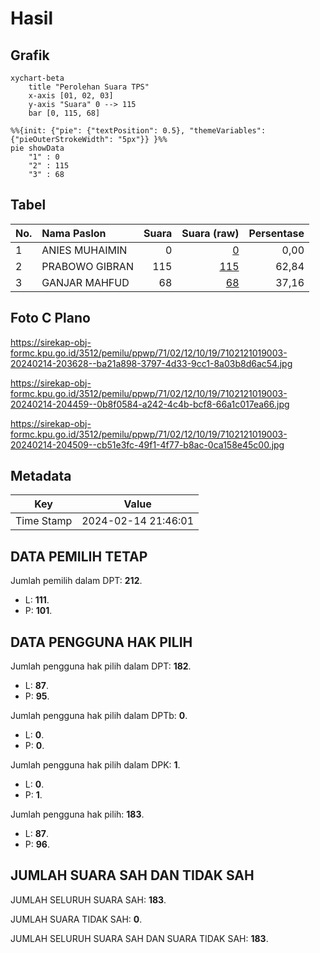 # Hasil

## Grafik

```mermaid
xychart-beta
    title "Perolehan Suara TPS"
    x-axis [01, 02, 03]
    y-axis "Suara" 0 --> 115
    bar [0, 115, 68]
```

```mermaid
%%{init: {"pie": {"textPosition": 0.5}, "themeVariables": {"pieOuterStrokeWidth": "5px"}} }%%
pie showData
    "1" : 0
    "2" : 115
    "3" : 68
```

## Tabel

| No. | Nama Paslon    | Suara | Suara (raw) | Persentase |
|:--- |:-------------- | -----:| -----------:| ----------:|
| 1   | ANIES MUHAIMIN | 0     | [0][p-1]    | 0,00       |
| 2   | PRABOWO GIBRAN | 115   | [115][p-2]  | 62,84      |
| 3   | GANJAR MAHFUD  | 68    | [68][p-3]   | 37,16      |


[p-1]: https://github.com/gigit-pemilu/pemilu-2024-71-sulawesi-utara/blob/main/pilpres/hitung-suara/sub/71-sulawesi-utara/sub/02-minahasa/sub/12-kawangkoan/sub/1019-sendangan-selatan/sub/003-tps/sub/paslon-1.txt
[p-2]: https://github.com/gigit-pemilu/pemilu-2024-71-sulawesi-utara/blob/main/pilpres/hitung-suara/sub/71-sulawesi-utara/sub/02-minahasa/sub/12-kawangkoan/sub/1019-sendangan-selatan/sub/003-tps/sub/paslon-2.txt
[p-3]: https://github.com/gigit-pemilu/pemilu-2024-71-sulawesi-utara/blob/main/pilpres/hitung-suara/sub/71-sulawesi-utara/sub/02-minahasa/sub/12-kawangkoan/sub/1019-sendangan-selatan/sub/003-tps/sub/paslon-3.txt

## Foto C Plano

https://sirekap-obj-formc.kpu.go.id/3512/pemilu/ppwp/71/02/12/10/19/7102121019003-20240214-203628--ba21a898-3797-4d33-9cc1-8a03b8d6ac54.jpg

https://sirekap-obj-formc.kpu.go.id/3512/pemilu/ppwp/71/02/12/10/19/7102121019003-20240214-204459--0b8f0584-a242-4c4b-bcf8-66a1c017ea66.jpg

https://sirekap-obj-formc.kpu.go.id/3512/pemilu/ppwp/71/02/12/10/19/7102121019003-20240214-204509--cb51e3fc-49f1-4f77-b8ac-0ca158e45c00.jpg


## Metadata

| Key        | Value               |
| ---------- | ------------------- |
| Time Stamp | 2024-02-14 21:46:01 |


## DATA PEMILIH TETAP

Jumlah pemilih dalam DPT: **212**.
 * L: **111**.
 * P: **101**.

## DATA PENGGUNA HAK PILIH

Jumlah pengguna hak pilih dalam DPT: **182**.
 * L: **87**.
 * P: **95**.

Jumlah pengguna hak pilih dalam DPTb: **0**.
 * L: **0**.
 * P: **0**.

Jumlah pengguna hak pilih dalam DPK: **1**.
 * L: **0**.
 * P: **1**.

Jumlah pengguna hak pilih: **183**.
 * L: **87**.
 * P: **96**.

## JUMLAH SUARA SAH DAN TIDAK SAH

JUMLAH SELURUH SUARA SAH: **183**.

JUMLAH SUARA TIDAK SAH: **0**.

JUMLAH SELURUH SUARA SAH DAN SUARA TIDAK SAH: **183**.


